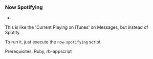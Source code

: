### Now Spotifying

-
This is like the 'Current Playing on iTunes' on Messages, but instead of Spotify.

To run it, just execute the ```now-spotifying``` script

Prerequisites: Ruby, rb-appscript
